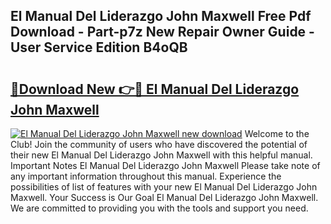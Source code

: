 ## El Manual Del Liderazgo John Maxwell Free Pdf Download - Part-p7z New Repair Owner Guide - User Service Edition B4oQB

# <h2><a href="http://bc35462.oget.top/?id=El+Manual+Del+Liderazgo+John+Maxwell">🔗Download New 👉🔴 El Manual Del Liderazgo John Maxwell</a></h2>

[![El Manual Del Liderazgo John Maxwell new download](https://i.imgur.com/5g1atiW.png)](http://bc35462.oget.top/?id=El+Manual+Del+Liderazgo+John+Maxwell)
Welcome to the Club! Join the community of users who have discovered the potential of their new El Manual Del Liderazgo John Maxwell with this helpful manual. Important Notes El Manual Del Liderazgo John Maxwell Please take note of any important information throughout this manual. Experience the possibilities of list of features with your new El Manual Del Liderazgo John Maxwell. Your Success is Our Goal El Manual Del Liderazgo John Maxwell. We are committed to providing you with the tools and support you need.

